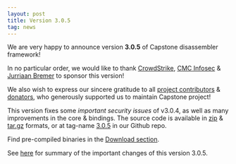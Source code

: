 ```yaml
---
layout: post
title: Version 3.0.5
tag: news
---
```


We are very happy to announce version **3.0.5** of Capstone disassembler framework!

In no particular order, we would like to thank [CrowdStrike](https://www.crowdstrike.com/), [CMC Infosec](https://www6.cmcinfosec.com) & [Jurriaan Bremer](https://twitter.com/skier_t) to sponsor this version!

We also wish to express our sincere gratitude to all [project contributors](https://github.com/aquynh/capstone/graphs/contributors) & [donators](donate), who generously supported
us to maintain Capstone project!

This version fixes some *important security issues* of v3.0.4, as well as many improvements in the core & bindings. The source code is available in [zip](https://github.com/aquynh/capstone/archive/3.0.5.zip) & [tar.gz](https://github.com/aquynh/capstone/archive/3.0.5.tar.gz) formats, or at tag-name [3.0.5](https://github.com/aquynh/capstone/releases/tag/3.0.5) in our Github repo.

Find pre-compiled binaries in the [Download section](download.html).

See [here](Version-3.0.5-changelog) for summary of the important changes of this version 3.0.5.
